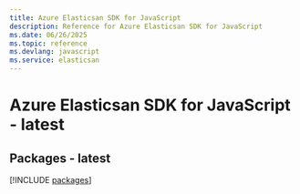 ```yaml
---
title: Azure Elasticsan SDK for JavaScript
description: Reference for Azure Elasticsan SDK for JavaScript
ms.date: 06/26/2025
ms.topic: reference
ms.devlang: javascript
ms.service: elasticsan
---
```

# Azure Elasticsan SDK for JavaScript - latest
## Packages - latest
[!INCLUDE [packages](elasticsan-index.md)]